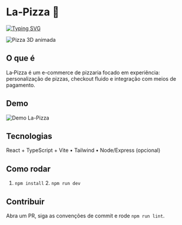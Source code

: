 # La‑Pizza 🍕


[![Typing SVG](https://readme-typing-svg.herokuapp.com?font=Fira+Code&size=32&pause=1200&color=F75C7E&width=800&lines=La-Pizza+%7C+O+melhor+e-commerce+de+pizzas;Peça,+Personalize,+Aproveite)](https://git.io/typing-svg)


![Pizza 3D animada](../assets/pizza-3d.svg)


## O que é
La‑Pizza é um e-commerce de pizzaria focado em experiência: personalização de pizzas, checkout fluido e integração com meios de pagamento.


## Demo
![Demo La-Pizza](./assets/demo.gif)


## Tecnologias
React + TypeScript + Vite • Tailwind • Node/Express (opcional)


## Como rodar
1. `npm install` 2. `npm run dev`


## Contribuir
Abra um PR, siga as convenções de commit e rode `npm run lint`.
